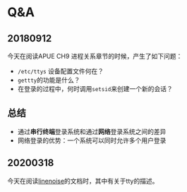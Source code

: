 # Q&A

## 20180912

今天在阅读APUE CH9 进程关系章节的时候，产生了如下问题：

- `/etc/ttys` 设备配置文件何在？
- `gettty`的功能是什么？
- 在登录的过程中，何时调用`setsid`来创建一个新的会话？

## 总结

- 通过**串行终端**登录系统和通过**网络**登录系统之间的差异
- 网络登录的优势：一个系统可以同时允许多个用户登录

## 20200318

今天在阅读[linenoise](https://github.com/antirez/linenoise)的文档时，其中有关于tty的描述。